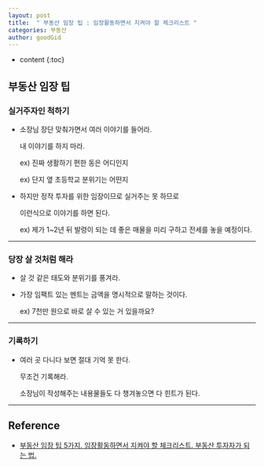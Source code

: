 ```yaml
---
layout: post
title:  " 부동산 임장 팁 : 임장활동하면서 지켜야 할 체크리스트 "
categories: 부동산
author: goodGid
---
```

* content
{:toc}

## 부동산 임장 팁

### 실거주자인 척하기

* 소장님 장단 맞춰가면서 여러 이야기를 들어라.

  내 이야기를 하지 마라.

  ex) 진짜 생활하기 편한 동은 어디인지

  ex) 단지 옆 초등학교 분위기는 어떤지

* 하지만 정작 투자를 위한 임장이므로 실거주는 못 하므로 

  이런식으로 이야기를 하면 된다.
  
  ex) 제가 1~2년 뒤 발령이 되는 데 좋은 매물을 미리 구하고 전세를 놓을 예정이다.



---

### 당장 살 것처럼 해라

* 살 것 같은 태도와 분위기를 풍겨라.

* 가장 임팩트 있는 멘트는 금액을 명시적으로 말하는 것이다.

  ex) 7천만 원으로 바로 살 수 있는 거 있을까요?


---


### 기록하기

* 여러 곳 다니다 보면 절대 기억 못 한다.

  무조건 기록해라.
  
  소장님이 작성해주는 내용물들도 다 챙겨놓으면 다 힌트가 된다.

---

## Reference

* [부동산 임장 팁 5가지. 임장활동하면서 지켜야 할 체크리스트. 부동산 투자자가 되는 법.](https://www.youtube.com/watch?v=3uJW0Ci0wsU)
